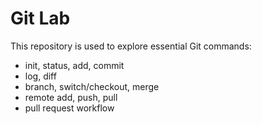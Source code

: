 # Git Lab

This repository is used to explore essential Git commands:
- init, status, add, commit
- log, diff
- branch, switch/checkout, merge
- remote add, push, pull
- pull request workflow
